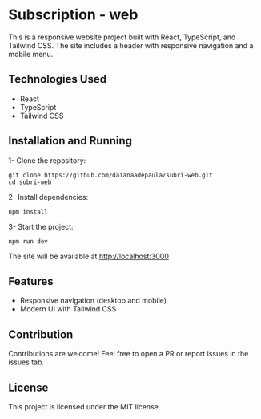 # Subscription - web

This is a responsive website project built with React, TypeScript, and Tailwind CSS. The site includes a header with responsive navigation and a mobile menu.

## Technologies Used

- React
- TypeScript
- Tailwind CSS

## Installation and Running

1- Clone the repository:
````
git clone https://github.com/daianaadepaula/subri-web.git
cd subri-web
````

2- Install dependencies:
````
npm install
````

3- Start the project:
````
npm run dev
````

The site will be available at [http://localhost:3000](http://localhost:3000/)

## Features

- Responsive navigation (desktop and mobile)
- Modern UI with Tailwind CSS

## Contribution

Contributions are welcome! Feel free to open a PR or report issues in the issues tab.

## License

This project is licensed under the MIT license.
